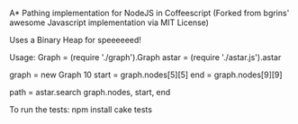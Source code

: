 A* Pathing implementation for NodeJS in Coffeescript
(Forked from bgrins' awesome Javascript implementation via MIT License)

Uses a Binary Heap for speeeeeed!

Usage:
Graph = (require './graph').Graph
astar = (require './astar.js').astar

graph = new Graph 10
start = graph.nodes[5][5]
end = graph.nodes[9][9]

path = astar.search graph.nodes, start, end


To run the tests:
npm install
cake tests